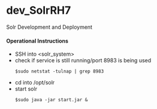 # dev_SolrRH7
Solr Development and Deployment

#### Operational Instructions
- SSH into <solr_system>
- check if service is still running/port 8983 is being used
  ```
  $sudo netstat -tulnap | grep 8983
  ```
- cd into /opt/solr
- start solr
  ```
  $sudo java -jar start.jar &
  ```
